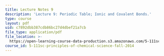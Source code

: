 ```yaml
---
title: Lecture Notes 9
description: 'Lecture 9: Periodic Table; Ionic and Covalent Bonds.'
type: course
layout: pdf
uid: c7892dbb387cdb86bc27d4dbef21a7cb
file_type: application/pdf
file_location: >-
  https://open-learning-course-data-production.s3.amazonaws.com/5-111sc-principles-of-chemical-science-fall-2014/c7892dbb387cdb86bc27d4dbef21a7cb_MIT5_111F14_Lec9.pdf
course_id: 5-111sc-principles-of-chemical-science-fall-2014
---
```

